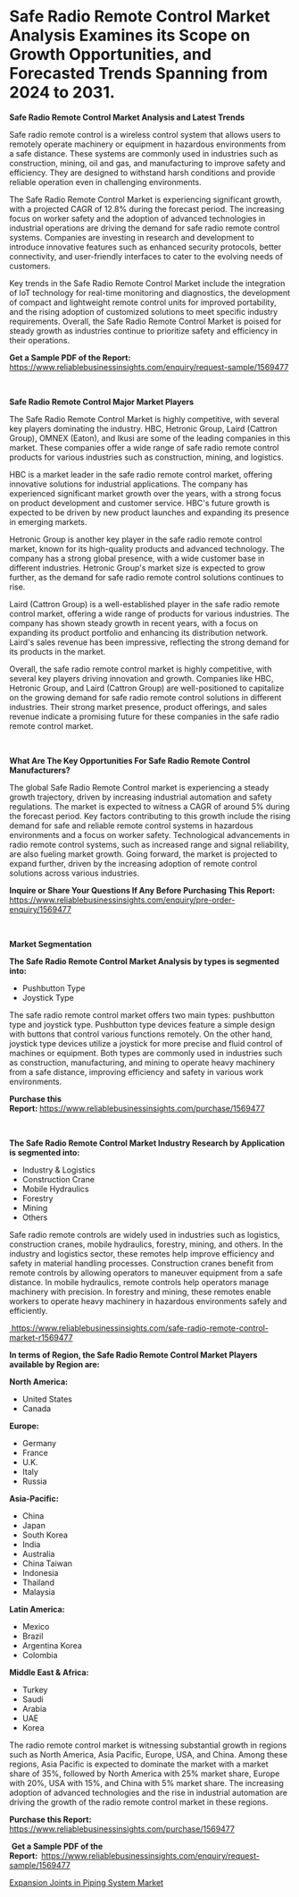 <p><h1>Safe Radio Remote Control Market Analysis Examines its Scope on Growth Opportunities, and Forecasted Trends Spanning from 2024 to 2031.</h1></p><p><strong>Safe Radio Remote Control Market Analysis and Latest Trends</strong></p>
<p><p>Safe radio remote control is a wireless control system that allows users to remotely operate machinery or equipment in hazardous environments from a safe distance. These systems are commonly used in industries such as construction, mining, oil and gas, and manufacturing to improve safety and efficiency. They are designed to withstand harsh conditions and provide reliable operation even in challenging environments.</p><p>The Safe Radio Remote Control Market is experiencing significant growth, with a projected CAGR of 12.8% during the forecast period. The increasing focus on worker safety and the adoption of advanced technologies in industrial operations are driving the demand for safe radio remote control systems. Companies are investing in research and development to introduce innovative features such as enhanced security protocols, better connectivity, and user-friendly interfaces to cater to the evolving needs of customers.</p><p>Key trends in the Safe Radio Remote Control Market include the integration of IoT technology for real-time monitoring and diagnostics, the development of compact and lightweight remote control units for improved portability, and the rising adoption of customized solutions to meet specific industry requirements. Overall, the Safe Radio Remote Control Market is poised for steady growth as industries continue to prioritize safety and efficiency in their operations.</p></p>
<p><strong>Get a Sample PDF of the Report:&nbsp;</strong> <a href="https://www.reliablebusinessinsights.com/enquiry/request-sample/1569477">https://www.reliablebusinessinsights.com/enquiry/request-sample/1569477</a></p>
<p>&nbsp;</p>
<p><strong>Safe Radio Remote Control Major Market Players</strong></p>
<p><p>The Safe Radio Remote Control Market is highly competitive, with several key players dominating the industry. HBC, Hetronic Group, Laird (Cattron Group), OMNEX (Eaton), and Ikusi are some of the leading companies in this market. These companies offer a wide range of safe radio remote control products for various industries such as construction, mining, and logistics.</p><p>HBC is a market leader in the safe radio remote control market, offering innovative solutions for industrial applications. The company has experienced significant market growth over the years, with a strong focus on product development and customer service. HBC's future growth is expected to be driven by new product launches and expanding its presence in emerging markets.</p><p>Hetronic Group is another key player in the safe radio remote control market, known for its high-quality products and advanced technology. The company has a strong global presence, with a wide customer base in different industries. Hetronic Group's market size is expected to grow further, as the demand for safe radio remote control solutions continues to rise.</p><p>Laird (Cattron Group) is a well-established player in the safe radio remote control market, offering a wide range of products for various industries. The company has shown steady growth in recent years, with a focus on expanding its product portfolio and enhancing its distribution network. Laird's sales revenue has been impressive, reflecting the strong demand for its products in the market.</p><p>Overall, the safe radio remote control market is highly competitive, with several key players driving innovation and growth. Companies like HBC, Hetronic Group, and Laird (Cattron Group) are well-positioned to capitalize on the growing demand for safe radio remote control solutions in different industries. Their strong market presence, product offerings, and sales revenue indicate a promising future for these companies in the safe radio remote control market.</p></p>
<p>&nbsp;</p>
<p><strong>What Are The Key Opportunities For Safe Radio Remote Control Manufacturers?</strong></p>
<p><p>The global Safe Radio Remote Control market is experiencing a steady growth trajectory, driven by increasing industrial automation and safety regulations. The market is expected to witness a CAGR of around 5% during the forecast period. Key factors contributing to this growth include the rising demand for safe and reliable remote control systems in hazardous environments and a focus on worker safety. Technological advancements in radio remote control systems, such as increased range and signal reliability, are also fueling market growth. Going forward, the market is projected to expand further, driven by the increasing adoption of remote control solutions across various industries.</p></p>
<p><strong>Inquire or Share Your Questions If Any Before Purchasing This Report:</strong> <a href="https://www.reliablebusinessinsights.com/enquiry/pre-order-enquiry/1569477">https://www.reliablebusinessinsights.com/enquiry/pre-order-enquiry/1569477</a></p>
<p>&nbsp;</p>
<p><strong>Market Segmentation</strong></p>
<p><strong>The Safe Radio Remote Control Market Analysis by types is segmented into:</strong></p>
<p><ul><li>Pushbutton Type</li><li>Joystick Type</li></ul></p>
<p><p>The safe radio remote control market offers two main types: pushbutton type and joystick type. Pushbutton type devices feature a simple design with buttons that control various functions remotely. On the other hand, joystick type devices utilize a joystick for more precise and fluid control of machines or equipment. Both types are commonly used in industries such as construction, manufacturing, and mining to operate heavy machinery from a safe distance, improving efficiency and safety in various work environments.</p></p>
<p><strong>Purchase this Report:&nbsp;</strong><a href="https://www.reliablebusinessinsights.com/purchase/1569477">https://www.reliablebusinessinsights.com/purchase/1569477</a></p>
<p>&nbsp;</p>
<p><strong>The Safe Radio Remote Control Market Industry Research by Application is segmented into:</strong></p>
<p><ul><li>Industry & Logistics</li><li>Construction Crane</li><li>Mobile Hydraulics</li><li>Forestry</li><li>Mining</li><li>Others</li></ul></p>
<p><p>Safe radio remote controls are widely used in industries such as logistics, construction cranes, mobile hydraulics, forestry, mining, and others. In the industry and logistics sector, these remotes help improve efficiency and safety in material handling processes. Construction cranes benefit from remote controls by allowing operators to maneuver equipment from a safe distance. In mobile hydraulics, remote controls help operators manage machinery with precision. In forestry and mining, these remotes enable workers to operate heavy machinery in hazardous environments safely and efficiently.</p></p>
<p><a href="https://www.reliablebusinessinsights.com/safe-radio-remote-control-market-r1569477">&nbsp;https://www.reliablebusinessinsights.com/safe-radio-remote-control-market-r1569477</a></p>
<p><strong>In terms of Region, the Safe Radio Remote Control Market Players available by Region are:</strong></p>
<p>
    <p> <strong> North America: </strong>
        <ul>
            <li>United States</li>
            <li>Canada</li>
        </ul>
        </p> 
    <p> <strong> Europe: </strong>
        <ul>
            <li>Germany</li>
            <li>France</li>
            <li>U.K.</li>
            <li>Italy</li>
            <li>Russia</li>
        </ul>
        </p> 
    <p> <strong> Asia-Pacific: </strong>
        <ul>
            <li>China</li>
            <li>Japan</li>
            <li>South Korea</li>
            <li>India</li>
            <li>Australia</li>
            <li>China Taiwan</li>
            <li>Indonesia</li>
            <li>Thailand</li>
            <li>Malaysia</li>
        </ul>
        </p> 
    <p> <strong> Latin America: </strong>
        <ul>
            <li>Mexico</li>
            <li>Brazil</li>
            <li>Argentina Korea</li>
            <li>Colombia</li>
        </ul>
        </p> 
    <p> <strong> Middle East & Africa: </strong>
        <ul>
            <li>Turkey</li>
            <li>Saudi</li>
            <li>Arabia</li>
            <li>UAE</li>
            <li>Korea</li>
        </ul>
    </p>
    </p>
<p><p>The radio remote control market is witnessing substantial growth in regions such as North America, Asia Pacific, Europe, USA, and China. Among these regions, Asia Pacific is expected to dominate the market with a market share of 35%, followed by North America with 25% market share, Europe with 20%, USA with 15%, and China with 5% market share. The increasing adoption of advanced technologies and the rise in industrial automation are driving the growth of the radio remote control market in these regions.</p></p>
<p><strong>Purchase this Report: </strong><a href="https://www.reliablebusinessinsights.com/purchase/1569477">https://www.reliablebusinessinsights.com/purchase/1569477</a></p>
<p>&nbsp;<strong>Get a Sample PDF of the Report:&nbsp;&nbsp;</strong><a href="https://www.reliablebusinessinsights.com/enquiry/request-sample/1569477">https://www.reliablebusinessinsights.com/enquiry/request-sample/1569477</a></p>
<p><strong></strong></p>
<p><p><a href="https://github.com/RoccoManning/Market-Research-Report-List-5/blob/main/expansion-joints-in-piping-system-market.md">Expansion Joints in Piping System Market</a></p></p>